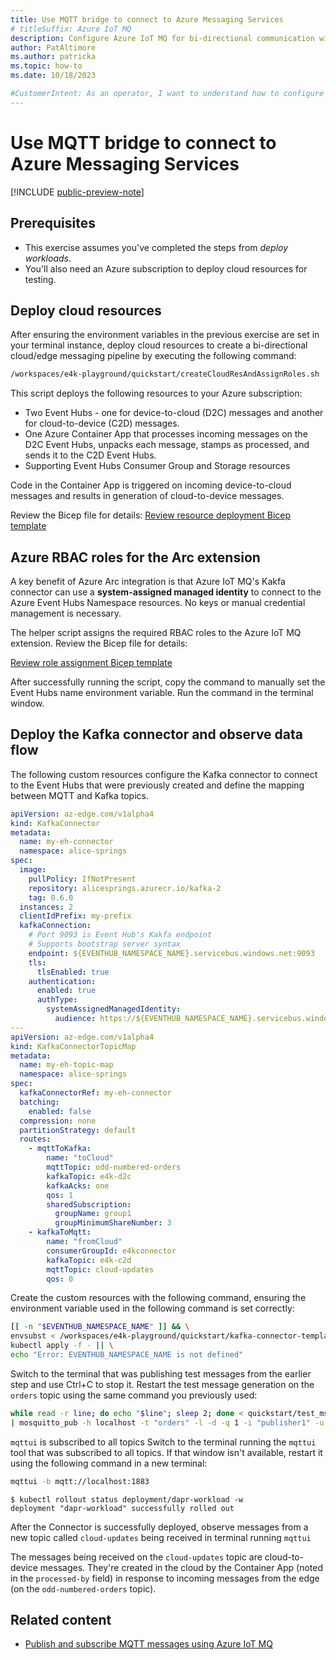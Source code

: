 ```yaml
---
title: Use MQTT bridge to connect to Azure Messaging Services
# titleSuffix: Azure IoT MQ
description: Configure Azure IoT MQ for bi-directional communication with Azure Messaging Services.
author: PatAltimore
ms.author: patricka
ms.topic: how-to
ms.date: 10/18/2023

#CustomerIntent: As an operator, I want to understand how to configure Azure IoT MQ so that I can have bi-directional communication between clients and Azure Messaging Services.
---
```



# Use MQTT bridge to connect to Azure Messaging Services

[!INCLUDE [public-preview-note](../includes/public-preview-note.md)]

## Prerequisites

- This exercise assumes you've completed the steps from *deploy workloads*.
- You'll also need an Azure subscription to deploy cloud resources for testing.

## Deploy cloud resources

After ensuring the environment variables in the previous exercise are set in your terminal instance, deploy cloud resources to create a bi-directional cloud/edge messaging pipeline by executing the following command:


```bash
/workspaces/e4k-playground/quickstart/createCloudResAndAssignRoles.sh
```

This script deploys the following resources to your Azure subscription:

- Two Event Hubs - one for device-to-cloud (D2C) messages and another for cloud-to-device (C2D) messages.
- One Azure Container App that processes incoming messages on the D2C Event Hubs, unpacks each message, stamps as processed, and sends it to the C2D Event Hubs.
- Supporting Event Hubs Consumer Group and Storage resources

Code in the Container App is triggered on incoming device-to-cloud messages and results in generation of cloud-to-device messages.

Review the Bicep file for details:
[Review resource deployment Bicep template](https://github.com/microsoft/e4k-playground/blob/main/quickstart/createCloudResources.bicep)


## Azure RBAC roles for the Arc extension

A key benefit of Azure Arc integration is that Azure IoT MQ's Kakfa connector can use a **system-assigned managed identity** to connect to the Azure Event Hubs Namespace resources. No keys or manual credential management is necessary.

The helper script assigns the required RBAC roles to the Azure IoT MQ extension. Review the Bicep file for details:


[Review role assignment Bicep template](https://github.com/microsoft/e4k-playground/blob/bicep/quickstart/assignRolesWithAzureRBAC.bicep)

After successfully running the script, copy the command to manually set the Event Hubs name environment variable. Run the command in the terminal window.

## Deploy the Kafka connector and observe data flow

The following custom resources configure the Kafka connector to connect to the Event Hubs that were previously created and define the mapping between MQTT and Kafka topics.

```yaml
apiVersion: az-edge.com/v1alpha4
kind: KafkaConnector
metadata:
  name: my-eh-connector
  namespace: alice-springs
spec:
  image:
    pullPolicy: IfNotPresent
    repository: alicesprings.azurecr.io/kafka-2
    tag: 0.6.0
  instances: 2
  clientIdPrefix: my-prefix
  kafkaConnection:
    # Port 9093 is Event Hub's Kakfa endpoint
    # Supports bootstrap server syntax
    endpoint: ${EVENTHUB_NAMESPACE_NAME}.servicebus.windows.net:9093
    tls:
      tlsEnabled: true
    authentication:
      enabled: true
      authType:
        systemAssignedManagedIdentity:
          audience: https://${EVENTHUB_NAMESPACE_NAME}.servicebus.windows.net
---
apiVersion: az-edge.com/v1alpha4
kind: KafkaConnectorTopicMap
metadata:
  name: my-eh-topic-map
  namespace: alice-springs
spec:
  kafkaConnectorRef: my-eh-connector
  batching:
    enabled: false
  compression: none
  partitionStrategy: default
  routes:
    - mqttToKafka:
        name: "toCloud"
        mqttTopic: odd-numbered-orders
        kafkaTopic: e4k-d2c
        kafkaAcks: one
        qos: 1
        sharedSubscription:
          groupName: group1
          groupMinimumShareNumber: 3
    - kafkaToMqtt:
        name: "fromCloud"
        consumerGroupId: e4kconnector
        kafkaTopic: e4k-c2d
        mqttTopic: cloud-updates
        qos: 0
```

Create the custom resources with the following command, ensuring the environment variable used in the following command is set correctly:

```bash
[[ -n "$EVENTHUB_NAMESPACE_NAME" ]] && \
envsubst < /workspaces/e4k-playground/quickstart/kafka-connector-template.yaml | \
kubectl apply -f - || \
echo "Error: EVENTHUB_NAMESPACE_NAME is not defined"
```

Switch to the terminal that was publishing test messages from the earlier step and use Ctrl+C to stop it. Restart the test message generation on the `orders` topic using the same command you previously used:

```bash
while read -r line; do echo "$line"; sleep 2; done < quickstart/test_msgs \
| mosquitto_pub -h localhost -t "orders" -l -d -q 1 -i "publisher1" -u client1 -P password
```

`mqttui` is subscribed to all topics
Switch to the terminal running the `mqttui` tool that was subscribed to all topics. If that window isn't available, restart it using the following command in a new terminal:

```bash
mqttui -b mqtt://localhost:1883
```

```console
$ kubectl rollout status deployment/dapr-workload -w
deployment "dapr-workload" successfully rolled out  
```

After the Connector is successfully deployed, observe messages from a new topic called `cloud-updates` being received in terminal running `mqttui`

The messages being received on the `cloud-updates` topic are cloud-to-device messages. They're created in the cloud by the Container App (noted in the `processed-by` field) in response to incoming messages from the edge (on the `odd-numbered-orders` topic).

## Related content

- [Publish and subscribe MQTT messages using Azure IoT MQ](../manage-mqtt-connectivity/overview-iot-mq.md)
